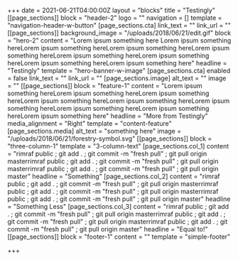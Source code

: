 +++
date = 2021-06-21T04:00:00Z
layout = "blocks"
title = "Testingly"
[[page_sections]]
block = "header-2"
logo = ""
navigation = []
template = "navigation-header-w-button"
[page_sections.cta]
link_text = ""
link_url = ""
[[page_sections]]
background_image = "/uploads/2018/06/21/edit.gif"
block = "hero-2"
content = "Lorem ipsum something here Lorem ipsum something hereLorem ipsum something hereLorem ipsum something hereLorem ipsum something hereLorem ipsum something hereLorem ipsum something hereLorem ipsum something hereLorem ipsum something here"
headline = "Testingly"
template = "hero-banner-w-image"
[page_sections.cta]
enabled = false
link_text = ""
link_url = ""
[page_sections.image]
alt_text = ""
image = ""
[[page_sections]]
block = "feature-1"
content = "Lorem ipsum something hereLorem ipsum something hereLorem ipsum something hereLorem ipsum something hereLorem ipsum something hereLorem ipsum something hereLorem ipsum something hereLorem ipsum something hereLorem ipsum something here"
headline = "More from Testingly"
media_alignment = "Right"
template = "content-feature"
[page_sections.media]
alt_text = "something here"
image = "/uploads/2018/06/21/forestry-symbol.svg"
[[page_sections]]
block = "three-column-1"
template = "3-column-text"
[page_sections.col_1]
content = "rimraf public ; git add . ; git commit -m \"fresh pull\" ; git pull origin masterrimraf public ; git add . ; git commit -m \"fresh pull\" ; git pull origin masterrimraf public ; git add . ; git commit -m \"fresh pull\" ; git pull origin master"
headline = "Something"
[page_sections.col_2]
content = "rimraf public ; git add . ; git commit -m \"fresh pull\" ; git pull origin masterrimraf public ; git add . ; git commit -m \"fresh pull\" ; git pull origin masterrimraf public ; git add . ; git commit -m \"fresh pull\" ; git pull origin master"
headline = "Something Less"
[page_sections.col_3]
content = "rimraf public ; git add . ; git commit -m \"fresh pull\" ; git pull origin masterrimraf public ; git add . ; git commit -m \"fresh pull\" ; git pull origin masterrimraf public ; git add . ; git commit -m \"fresh pull\" ; git pull origin master"
headline = "Equal to!"
[[page_sections]]
block = "footer-1"
content = ""
template = "simple-footer"

+++
